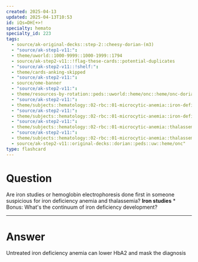 ```yaml
---
created: 2025-04-13
updated: 2025-04-13T10:53
id: iQs=DH[+>!
specialty: hemato
specialty_id: 223
tags:
  - source/ak-original-decks::step-2::cheesy-dorian-(m3)
  - "source/ak-step1-v11:": 
  - theme/uworld::1000-9999::1000-1999::1794
  - source/ak-step2-v11::!flag-these-cards::potential-duplicates
  - "source/ak-step2-v11::!shelf:": 
  - theme/cards-anking-skipped
  - "source/ak-step2-v11:": 
  - source/ome-banner
  - "source/ak-step2-v11:": 
  - theme/resources-by-rotation::peds::uworld::heme/onc::heme/onc-dorian
  - "source/ak-step2-v11:": 
  - theme/subjects::hematology::02-rbc::01-microcytic-anemia::iron-deficiency
  - "source/ak-step2-v11:": 
  - theme/subjects::hematology::02-rbc::01-microcytic-anemia::iron-deficiency::management
  - "source/ak-step2-v11:": 
  - theme/subjects::hematology::02-rbc::01-microcytic-anemia::thalassemia
  - "source/ak-step2-v11:": 
  - theme/subjects::hematology::02-rbc::01-microcytic-anemia::thalassemia::management
  - source/ak-step2-v11::original-decks::dorian::peds::uw::heme/onc"
type: flashcard
---
```


# Question
Are iron studies or hemoglobin electrophoresis done first in someone suspicious for iron deficiency anemia and thalassemia?   **Iron studies**   * Bonus: What's the continuum of iron deficiency development?

---

# Answer
Untreated iron deficiency anemia can lower HbA2 and mask the diagnosis